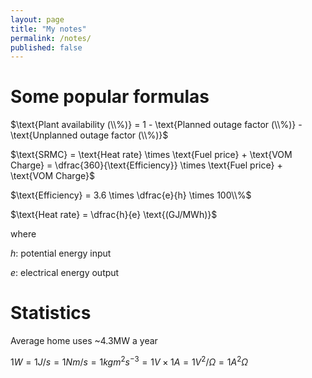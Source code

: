 ```yaml
---
layout: page
title: "My notes"
permalink: /notes/
published: false
---
```



# Some popular formulas


$\text{Plant availability (\\%)} = 1 - \text{Planned outage factor (\\%)} - \text{Unplanned outage factor (\\%)}$

$\text{SRMC} = \text{Heat rate} \times \text{Fuel price} + \text{VOM Charge} = \dfrac{360}{\text{Efficiency}} \times \text{Fuel price} + \text{VOM Charge}$

$\text{Efficiency} = 3.6 \times \dfrac{e}{h} \times 100\\%$

$\text{Heat rate} = \dfrac{h}{e} \text{(GJ/MWh)}$

where 

$h$: potential energy input

$e$: electrical energy output

# Statistics

Average home uses ~4.3MW a year

$1W = 1 J/s = 1Nm/s = 1kg m^2 s^{-3} = 1V \times 1A = 1V^2 /\Omega = 1A^2\Omega$
